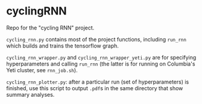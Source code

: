 # cyclingRNN

Repo for the "cycling RNN" project.

`cycling_rnn.py` contains most of the project functions, including `run_rnn` which builds and trains the tensorflow graph.

`cycling_rnn_wrapper.py` and `cycling_rnn_wrapper_yeti.py` are for specifying hyperparameters and calling `run_rnn` (the latter is for running on Columbia's Yeti cluster, see `rnn_job.sh`).

`cycling_rnn_plotter.py`: after a particular run (set of hyperparameters) is finished, use this script to output `.pdf`s in the same directory that show summary analyses.
